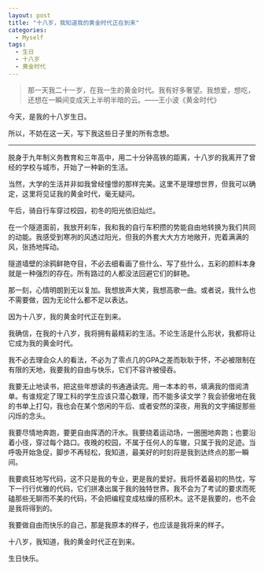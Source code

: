 ```yaml
---
layout: post
title: "十八岁，我知道我的黄金时代正在到来"
categories:
  - Myself
tags:
  - 生日
  - 十八岁
  - 黄金时代
---
```


> 那一天我二十一岁，在我一生的黄金时代。我有好多奢望。我想爱，想吃，还想在一瞬间变成天上半明半暗的云。——王小波《黄金时代》

今天，是我的十八岁生日。

所以，不妨在这一天，写下我这些日子里的所有念想。

----

脱身于九年制义务教育和三年高中，用二十分钟高铁的距离，十八岁的我离开了曾经的学校与城市，开始了一种新的生活。

当然，大学的生活并非如我曾经憧憬的那样完美。这里不是理想世界，但我可以确定，这里将见证我的黄金时代，毫无疑问。

午后，骑自行车穿过校园，初冬的阳光依旧灿烂。

在一个隧道面前，我放开刹车，我和我的自行车积攒的势能自由地转换为我们共同的动能。我感受到寒冽的风透过阳光，但我的外套大大方方地敞开，兜着满满的风，张扬地挥动。

隧道墙壁的涂鸦鲜艳夺目，不必去细看画了些什么、写了些什么，五彩的颜料本身就是一种强烈的存在。所有路过的人都没法回避它们的鲜艳。

那一刻，心情明朗到无以复加。我想放声大笑，我想高歌一曲。或者说，我什么也不需要做，因为无论什么都不足以表达。

因为十八岁，我的黄金时代正在到来。

我确信，在我的十八岁，我将拥有最精彩的生活。不论生活是什么形状，我都将让它成为我的黄金时代。

我不必去理会众人的看法，不必为了零点几的GPA之差而耿耿于怀，不必被限制在有限的天地，我要我的自由与快乐，它们不容许被侵吞。

我要无止地读书，把这些年想读的书通通读完。用一本本的书，填满我的借阅清单。有谁规定了理工科的学生应该只潜心数理，而不能多读文学？我会骄傲地在我的书单上打勾，我也会在某个悠闲的午后、或者安然的深夜，用我的文字捕捉那些闪烁的念头。

我要尽情地奔跑，要更自由挥洒的汗水。我要绕着运动场，一圈圈地奔跑；也要沿着小径，穿过每个路口。夜晚的校园，不属于任何人的车辙，只属于我的足迹。当呼吸开始急促，脚步不再轻松，我知道，最美好的时刻将是我到达终点的那一瞬间。

我要疯狂地写代码，这不只是我的专业，更是我的爱好。我将怀着最初的热忱，写下一行行优雅的代码，它们拼凑出属于我的独特世界。我不会为了考试的要求而死磕那些无聊而不美的代码，不会把编程变成枯燥的搭积木。这不是我要的，也不会是我将得到的。

我要做自由而快乐的自己，那是我原本的样子，也应该是我将来的样子。

十八岁，我知道，我的黄金时代正在到来。

生日快乐。




